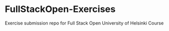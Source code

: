 # FullStackOpen-Exercises
Exercise submission repo for Full Stack Open University of Helsinki Course

